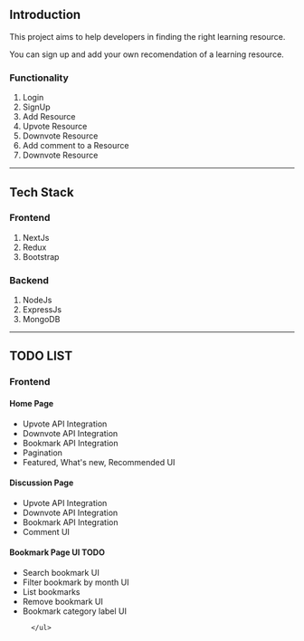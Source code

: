 <h2>Introduction</h2>
This project aims to help developers in finding the right learning resource.      
      
You can sign up and add your own recomendation of a learning resource.    

<h3>Functionality</h3>
<div>
  <ol>
  <li>Login</li>
  <li>SignUp</li>
  <li>Add Resource</li>
  <li>Upvote Resource</li>
  <li>Downvote Resource</li>
  <li>Add comment to a Resource</li>
  <li>Downvote Resource</li>
  </ol>
</div>
    
---

<h2>Tech Stack</h2>
<div>
      <h3>Frontend</h3>
        <ol>
          <li>NextJs</li>
          <li>Redux</li>
          <li>Bootstrap</li>
        <ol>
</div>
        
<div>
      <h3>Backend</h3>
        <ol>
          <li>NodeJs</li>
          <li>ExpressJs</li>
          <li>MongoDB</li>
        <ol>
</div>

---

<h2>TODO LIST</h2>
<div>
      <h3>Frontend</h3>
      <h4>Home Page</h4>
      <ul>
            <li>Upvote API Integration</li>
            <li>Downvote API Integration</li>
            <li>Bookmark API Integration</li>
            <li>Pagination</li>
            <li>Featured, What's new, Recommended UI</li>
      </ul>
      <h4>Discussion Page</h4>
      <ul>
            <li>Upvote API Integration</li>
            <li>Downvote API Integration</li>
            <li>Bookmark API Integration</li>
            <li>Comment UI</li>
      </ul>
       <h4>Bookmark Page UI TODO</h4>
       <ul>
            <li>Search bookmark UI</li>
            <li>Filter bookmark by month UI</li>
            <li>List bookmarks</li>
            <li>Remove bookmark UI</li>
            <li>Bookmark category label UI</li>
             
      </ul>
</div>   
                  
              


